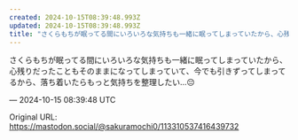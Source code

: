 ```yaml
---
created: 2024-10-15T08:39:48.993Z
updated: 2024-10-15T08:39:48.993Z
title: "さくらもちが眠ってる間にいろいろな気持ちも一緒に眠ってしまっていたから、心残りだ[...]"
---
```


<p>さくらもちが眠ってる間にいろいろな気持ちも一緒に眠ってしまっていたから、心残りだったこともそのままになってしまっていて、今でも引きずってしまってるから、落ち着いたらもっと気持ちを整理したい…😔</p>

&mdash; 2024-10-15 08:39:48 UTC

Original URL: https://mastodon.social/@sakuramochi0/113310537416439732
